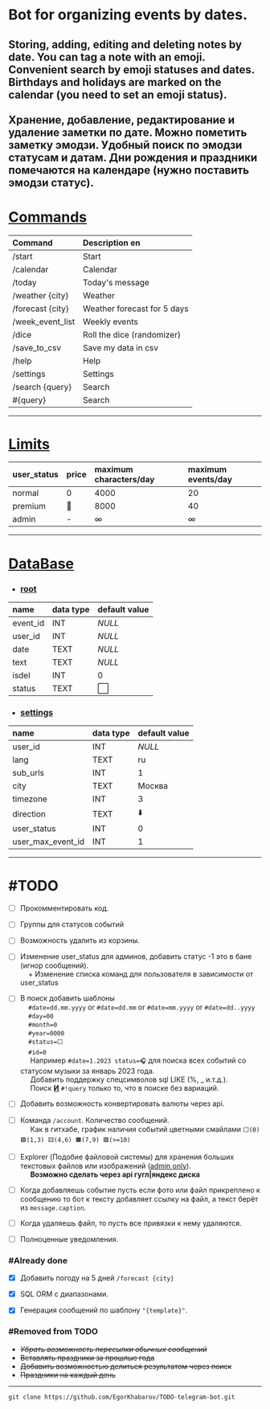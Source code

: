 # Bot for organizing events by dates.
Storing, adding, editing and deleting notes by date.
You can tag a note with an emoji.
Convenient search by emoji statuses and dates.
Birthdays and holidays are marked on the calendar (you need to set an emoji status).<br><br>
Хранение, добавление, редактирование и удаление заметки по дате.
Можно пометить заметку эмодзи.
Удобный поиск по эмодзи статусам и датам.
Дни рождения и праздники помечаются на календаре (нужно поставить эмодзи статус).
---

# [Commands](/lang.py#L453)
| Command          | Description en              |
|:-----------------|:----------------------------|
| /start           | Start                       |
| /calendar        | Calendar                    |
| /today           | Today's message             |
| /weather {city}  | Weather                     |
| /forecast {city} | Weather forecast for 5 days |
| /week_event_list | Weekly events               |
| /dice            | Roll the dice (randomizer)  |      
| /save_to_csv     | Save my data in csv         |     
| /help            | Help                        |                          
| /settings        | Settings                    |
| /search {query}  | Search                      |
| #{query}         | Search                      |

---

# [Limits](/func.py#L712)

| user_status | price | maximum characters/day | maximum events/day |
|:------------|:------|:-----------------------|:-------------------|
| normal      | 0     | 4000                   | 20                 |
| premium     | 🤷    | 8000                   | 40                 |
| admin       | -     | ∞                      | ∞                  |

---

# [DataBase](/func.py#L89)

* ### [root](/func.py#L97)
| name     | data type | default value |
|:---------|:----------|:--------------|
| event_id | INT       | _NULL_        |
| user_id  | INT       | _NULL_        |
| date     | TEXT      | _NULL_        |
| text     | TEXT      | _NULL_        |
| isdel    | INT       | 0             |
| status   | TEXT      | ⬜️            |

* ### [settings](/func.py#L111)
| name              | data type | default value |
|:------------------|:----------|:--------------|
| user_id           | INT       | _NULL_        |
| lang              | TEXT      | ru            |
| sub_urls          | INT       | 1             |
| city              | TEXT      | Москва        |
| timezone          | INT       | 3             |
| direction         | TEXT      | ⬇️            |
| user_status       | INT       | 0             |
| user_max_event_id | INT       | 1             |

---

# #TODO
* [ ] Прокомментировать код.
* [ ] Группы для статусов событий
* [ ] Возможность удалить из корзины.
* [ ] Изменение user_status для админов, добавить статус -1 это в бане (игнор сообщений).<br>    + Изменение списка команд для пользователя в зависимости от user_status
* [ ] В поиск добавить шаблоны<br>
    `#date=dd.mm.yyyy` or `#date=dd.mm` or `#date=mm.yyyy` or `#date=dd..yyyy`<br>
    `#day=00`<br>
    `#month=0`<br>
    `#year=0000`<br>
    `#status=⬜️`<br>
    `#id=0`<br>
     Например `#date=1.2023 status=🎧` для поиска всех событий со статусом музыки за январь 2023 года.<br>
     Добавить поддержку спецсимволов sql LIKE (%, _ и.т.д.).<br>
     Поиск <b><u>И</u></b> `#!query` только то, что в поиске без вариаций.
* [ ] Добавить возможность конвертировать валюты через api.
* [ ] Команда `/account`. Количество сообщений.<br>
     Как в гитхабе, график наличия событий цветными смайлами `⬜️(0) 🟩(1,3) 🟨(4,6) 🟧(7,9) 🟥(>=10)`


* [ ] Explorer (Подобие файловой системы) для хранения больших текстовых файлов или изображений (<u>admin only</u>).<br>
     <b>Возможно сделать через api гугл|яндекс диска</b>
* [ ] Когда добавляешь событие пусть если фото или файл прикреплено к сообщению то бот к тексту добавляет ссылку на файл, а текст берёт из `message.caption`.
* [ ] Когда удаляешь файл, то пусть все привязки к нему удаляются.

* [ ] Полноценные уведомления.


### #Already done
* [X] Добавить погоду на 5 дней `/forecast {city}`
* [X] SQL ORM с диапазонами.
* [X] Генерация сообщений по шаблону `"{template}"`.


### #Removed from TODO
* <s>_Убрать возможность пересылки обычных сообщений_</s>
* <s>Вставлять праздники за прошлые года</s>
* <s>Добавить возможностью делиться результатом через поиск</s>
* <s>Праздники на каждый день</s>

---

```
git clone https://github.com/EgorKhabarov/TODO-telegram-bot.git
```
